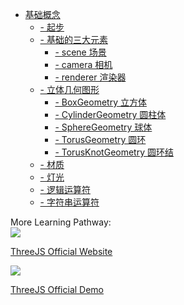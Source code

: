 <!-- <img class="logo" src="img/logo.png" /> -->

* [基础概念 ](base/#Threejs)
    * [- 起步](base/#起步)
    * [- 基础的三大元素](base/#基础的三大元素)
        * [- scene 场景](base/#scene-场景)
        * [- camera 相机](base/#camera-相机)
        * [- renderer 渲染器](base/#renderer-渲染器)
    * [- 立体几何图形](base/#立体几何图形)
        * [- BoxGeometry 立方体](base/#BoxGeometry-立方体)  
        * [- CylinderGeometry 圆柱体](base/#CylinderGeometry-立方体)  
        * [- SphereGeometry 球体](base/#SphereGeometry-球体)  
        * [- TorusGeometry 圆环](base/#TorusGeometry-圆环)  
        * [- TorusKnotGeometry 圆环结](base/#TorusKnotGeometry-圆环结)  
    * [- 材质](base/#材质)
    * [- 灯光](base/#灯光)
    * [- 逻辑运算符](base/#逻辑运算符)
    * [- 字符串运算符](base/#字符串运算符)


<div class="MoreWay">More Learning Pathway:</div>


<a class="moreLink" href="https://threejs.org/" target="_blank">
<img src="https://threejs.org/files/projects/poly.png">
<p>ThreeJS Official Website</p>
</a>
<a class="moreLink" href="https://threejs.org/examples/" target="_blank">
<img src="https://threejs.org/files/projects/ouigo.png">
<p>ThreeJS Official Demo</p>
</a>